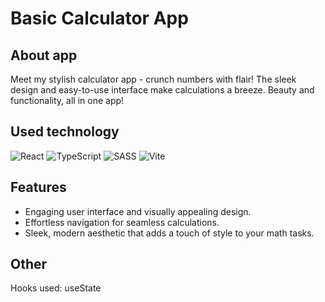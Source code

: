 # Basic Calculator App

## About app

Meet my stylish calculator app - crunch numbers with flair! The sleek design and easy-to-use interface make calculations a breeze. Beauty and functionality, all in one app!

## Used technology

![React](https://img.shields.io/badge/React-20232A?style=for-the-badge&logo=react&logoColor=61DAFB)
![TypeScript](https://img.shields.io/badge/typescript-%23007ACC.svg?style=for-the-badge&logo=typescript&logoColor=white)
![SASS](https://img.shields.io/badge/SASS-hotpink.svg?style=for-the-badge&logo=SASS&logoColor=white)
![Vite](https://img.shields.io/badge/vite-%23646CFF.svg?style=for-the-badge&logo=vite&logoColor=white)

## Features

- Engaging user interface and visually appealing design.
- Effortless navigation for seamless calculations.
- Sleek, modern aesthetic that adds a touch of style to your math tasks.

## Other

Hooks used: useState